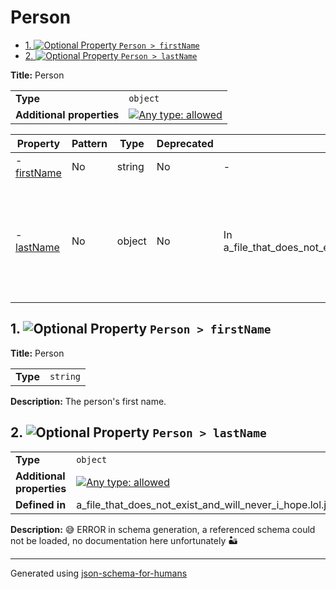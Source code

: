 # Person

- [1. ![Optional](https://img.shields.io/badge/Optional-yellow) Property `Person > firstName`](#firstName-4e616d65)
- [2. ![Optional](https://img.shields.io/badge/Optional-yellow) Property `Person > lastName`](#lastName-4e616d65)

**Title:** Person

|                           |                                                                                                                                   |
| ------------------------- | --------------------------------------------------------------------------------------------------------------------------------- |
| **Type**                  | `object`                                                                                                                          |
| **Additional properties** | [![Any type: allowed](https://img.shields.io/badge/Any%20type-allowed-green)](# "Additional Properties of any type are allowed.") |

| Property                            | Pattern | Type   | Deprecated | Definition                                                   | Title/Description                                                                                             |
| ----------------------------------- | ------- | ------ | ---------- | ------------------------------------------------------------ | ------------------------------------------------------------------------------------------------------------- |
| - [firstName](#firstName-4e616d65 ) | No      | string | No         | -                                                            | Person                                                                                                        |
| - [lastName](#lastName-4e616d65 )   | No      | object | No         | In a_file_that_does_not_exist_and_will_never_i_hope.lol.json | 😅 ERROR in schema generation, a referenced schema could not be loaded, no documentation here unfortunately 🏜️ |

## <a name="firstName-4e616d65"></a>1. ![Optional](https://img.shields.io/badge/Optional-yellow) Property `Person > firstName`

**Title:** Person

|          |          |
| -------- | -------- |
| **Type** | `string` |

**Description:** The person's first name.

## <a name="lastName-4e616d65"></a>2. ![Optional](https://img.shields.io/badge/Optional-yellow) Property `Person > lastName`

|                           |                                                                                                                                   |
| ------------------------- | --------------------------------------------------------------------------------------------------------------------------------- |
| **Type**                  | `object`                                                                                                                          |
| **Additional properties** | [![Any type: allowed](https://img.shields.io/badge/Any%20type-allowed-green)](# "Additional Properties of any type are allowed.") |
| **Defined in**            | a_file_that_does_not_exist_and_will_never_i_hope.lol.json                                                                         |

**Description:** 😅 ERROR in schema generation, a referenced schema could not be loaded, no documentation here unfortunately 🏜️

----------------------------------------------------------------------------------------------------------------------------
Generated using [json-schema-for-humans](https://github.com/coveooss/json-schema-for-humans)
